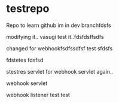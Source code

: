 # testrepo
Repo to learn github
im in dev branchfdsfs

modifying it.. vasugi
test it..fdsfdsffsdfs

changed for webhookfsdfssdfsf
test
sfdsfs

fdstetes
fdsfsd

stestres
servlet for webhook
servlet again..

webhook servlet

webhook listener
test
test
